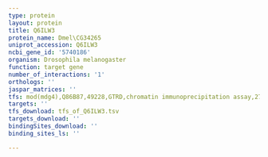 ```yaml
---
type: protein
layout: protein
title: Q6ILW3
protein_name: Dmel\CG34265
uniprot_accession: Q6ILW3
ncbi_gene_id: '5740186'
organism: Drosophila melanogaster
function: target gene
number_of_interactions: '1'
orthologs: ''
jaspar_matrices: ''
tfs: mod(mdg4),Q86B87,49228,GTRD,chromatin immunoprecipitation assay,27924024%5Buid%5D,No
targets: ''
tfs_download: tfs_of_Q6ILW3.tsv
targets_download: ''
bindingSites_download: ''
binding_sites_ls: ''

---
```

